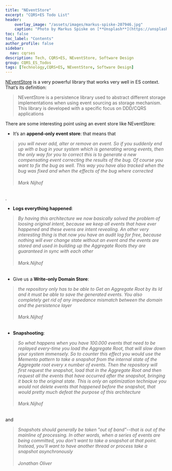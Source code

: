 ```yaml
---
title: "NEventStore"
excerpt: "CQRS+ES Todo List"
header:
    overlay_image: "/assets/images/markus-spiske-207946.jpg"
    caption: "Photo by Markus Spiske on [**Unsplash**](https://unsplash.com/photos/Skf7HxARcoc)"
toc: false
toc_label: "Contents"
author_profile: false
sidebar:
  nav: cqrses
description: Tech, CQRS+ES, NEventStore, Software Design
group: CQRS_ES_Todos
tags: [Technology,CQRS+ES, NEventStore, Software Design]
---
```


<a href="http://neventstore.org/" target="_blank">NEventStore</a> is a very powerful library that works very well in ES context. That’s its definition: 
<blockquote>NEventStore is a persistence library used to abstract different storage implementations when using event sourcing as storage mechanism. This library is developed with a specific focus on DDD/CQRS applications</blockquote>
There are some interesting point using an event store like NEventStore:

-	It’s an **append-only event store**: that means that 
<blockquote><i>you will never add, alter or remove an event. So if you suddenly end up with a bug in your system which is generating wrong events, then the only way for you to correct this is to generate a new compensating event correcting the results of the bug. Of course you want to fix the bug as well. This way you have also tracked when the bug was fixed and when the effects of the bug where corrected</i><h6>Mark Nijhof</h6></blockquote>.

-	**Logs everything happened**: 
<blockquote><i>By having this architecture we now basically solved the problem of loosing original intent, because we keep all events that have ever happened and these evens are intent revealing. An other very interesting thing is that now you have an audit log for free, because nothing will ever change state without an event and the events are stored and used in building up the Aggregate Roots they are guaranteed in sync with each other</i><h6>Mark.Nijhof</h6></blockquote>

-	Give us a **Write-only Domain Store**: 
<blockquote><i>the repository only has to be able to Get an Aggregate Root by its Id and it must be able to save the generated events. You also completely get rid of any impedance mismatch between the domain and the persistence layer</i><h6>Mark.Nijhof</h6></blockquote>

-	**Snapshooting**: 
<blockquote><i>So what happens when you have 100.000 events that need to be replayed every-time you load the Aggregate Root, that will slow down your system immensely. So to counter this effect you would use the Memento pattern to take a snapshot from the internal state of the Aggregate root every x number of events. Then the repository will first request the snapshot, load that in the Aggregate Root and then request all the events that have occurred after the snapshot, bringing it back to the original state. This is only an optimization technique you would not delete events that happened before the snapshot, that would pretty much defeat the purpose of this architecture</i><h6>Mark.Nijhof</h6></blockquote> 
and 
<blockquote><i>Snapshots should generally be taken "out of band"--that is out of the mainline of processing. In other words, when a series of events are being committed, you don't want to take a snapshot at that point. Instead, you'll want to have another thread or process take a snapshot asynchronously</i><h6>Jonathan Oliver</h6></blockquote>
